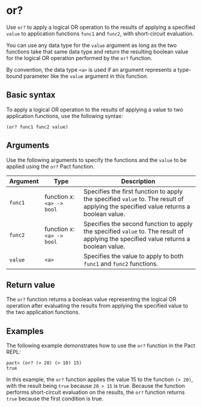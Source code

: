 # or?

Use `or?` to apply a logical OR operation to the results of applying a specified `value` to application functions `func1` and `func2`, with short-circuit evaluation.

You can use any data type for the `value` argument as long as the two functions take that same data type and return the resulting boolean value for the logical OR operation performed by the `or?` function.

By convention, the data type `<a>` is used if an argument represents a type-bound parameter like the `value` argument in this function. 

## Basic syntax

To apply a logical OR operation to the results of applying a value to two application functions, use the following syntax:

```pact
(or? func1 func2 value)
```

## Arguments

Use the following arguments to specify the functions and the `value` to be applied using the `or?` Pact function.

| Argument | Type | Description |
| --- | --- | --- |
| `func1` | function x: `<a> -> bool` | Specifies the first function to apply the specified `value` to. The result of applying the specified value returns a boolean value. |
| `func2` | function x: `<a> -> bool` | Specifies the second function to apply the specified `value` to. The result of applying the specified value returns a boolean value.|
| `value` | `<a>` | Specifies the value to apply to both `func1` and `func2` functions. |

## Return value

The `or?` function returns a boolean value representing the logical OR operation after evaluating the results from applying the specified value to the two application functions.

## Examples

The following example demonstrates how to use the `or?` function in the Pact REPL:

```pact
pact> (or? (> 20) (> 10) 15)
true
```

In this example, the `or?` function applies the value 15 to the function `(> 20)`, with the result being `true` because `20 > 15` is true.
Because the function performs short-circuit evaluation on the results, the `or?` function returns `true` because the first condition is true.
